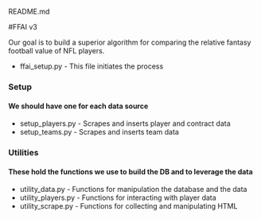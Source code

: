 README.md

#FFAI v3

Our goal is to build a superior algorithm for comparing the relative fantasy football value of NFL players.

* ffai_setup.py - This file initiates the process

### Setup
#### We should have one for each data source
* setup_players.py - Scrapes and inserts player and contract data
* setup_teams.py - Scrapes and inserts team data

### Utilities
#### These hold the functions we use to build the DB and to leverage the data
* utility_data.py - Functions for manipulation the database and the data
* utility_players.py - Functions for interacting with player data
* utility_scrape.py - Functions for collecting and manipulating HTML